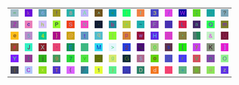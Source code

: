 <table>
<tr>
<td><img src="3D.gif"></td>
<td><img src="6B.gif"></td>
<td><img src="36.gif"></td>
<td><img src="21.gif"></td>
<td><img src="38.gif"></td>
<td><img src="41.gif"></td>
<td><img src="5E.gif"></td>
<td><img src="3C.gif"></td>
<td><img src="49.gif"></td>
<td><img src="66.gif"></td>
<td><img src="33.gif"></td>
<td><img src="2F.gif"></td>
<td><img src="57.gif"></td>
<td><img src="3B.gif"></td>
<td><img src="2E.gif"></td>
<td><img src="3F.gif"></td>
</tr>
<tr>
<td><img src="5A.gif"></td>
<td><img src="63.gif"></td>
<td><img src="68.gif"></td>
<td><img src="50.gif"></td>
<td><img src="53.gif"></td>
<td><img src="4E.gif"></td>
<td><img src="2C.gif"></td>
<td><img src="62.gif"></td>
<td><img src="2A.gif"></td>
<td><img src="7E.gif"></td>
<td><img src="46.gif"></td>
<td><img src="gr1.gif"></td>
<td><img src="4C.gif"></td>
<td><img src="61.gif"></td>
<td><img src="51.gif"></td>
<td><img src="6D.gif"></td>
</tr>
<tr>
<td><img src="65.gif"></td>
<td><img src="35.gif"></td>
<td><img src="34.gif"></td>
<td><img src="7D.gif"></td>
<td><img src="40.gif"></td>
<td><img src="74.gif"></td>
<td><img src="71.gif"></td>
<td><img src="7C.gif"></td>
<td><img src="70.gif"></td>
<td><img src="77.gif"></td>
<td><img src="48.gif"></td>
<td><img src="3A.gif"></td>
<td><img src="27.gif"></td>
<td><img src="gr2.gif"></td>
<td><img src="26.gif"></td>
<td><img src="55.gif"></td>
</tr>
<tr>
<td><img src="23.gif"></td>
<td><img src="4A.gif"></td>
<td><img src="58.gif"></td>
<td><img src="60.gif"></td>
<td><img src="45.gif"></td>
<td><img src="69.gif"></td>
<td><img src="4D.gif"></td>
<td><img src="3E.gif"></td>
<td><img src="32.gif"></td>
<td><img src="25.gif"></td>
<td><img src="30.gif"></td>
<td><img src="73.gif"></td>
<td><img src="5B.gif"></td>
<td><img src="79.gif"></td>
<td><img src="4B.gif"></td>
<td><img src="5D.gif"></td>
</tr>
<tr>
<td><img src="59.gif"></td>
<td><img src="6C.gif"></td>
<td><img src="6A.gif"></td>
<td><img src="39.gif"></td>
<td><img src="37.gif"></td>
<td><img src="76.gif"></td>
<td><img src="5F.gif"></td>
<td><img src="67.gif"></td>
<td><img src="47.gif"></td>
<td><img src="24.gif"></td>
<td><img src="6F.gif"></td>
<td><img src="22.gif"></td>
<td><img src="72.gif"></td>
<td><img src="56.gif"></td>
<td><img src="6E.gif"></td>
<td><img src="4F.gif"></td>
</tr>
<tr>
<td><img src="7B.gif"></td>
<td><img src="43.gif"></td>
<td><img src="78.gif"></td>
<td><img src="54.gif"></td>
<td><img src="28.gif"></td>
<td><img src="gr3.gif"></td>
<td><img src="31.gif"></td>
<td><img src="29.gif"></td>
<td><img src="52.gif"></td>
<td><img src="44.gif"></td>
<td><img src="64.gif"></td>
<td><img src="2D.gif"></td>
<td><img src="2B.gif"></td>
<td><img src="42.gif"></td>
<td><img src="75.gif"></td>
<td><img src="7A.gif"></td>
</tr>
</table>
